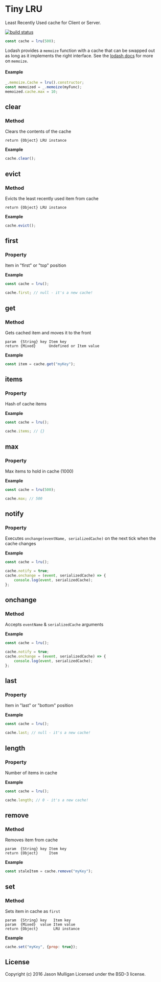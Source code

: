 # Tiny LRU

Least Recently Used cache for Client or Server.

[![build status](https://secure.travis-ci.org/avoidwork/tiny-lru.svg)](http://travis-ci.org/avoidwork/tiny-lru)

```javascript
const cache = lru(500);
```

Lodash provides a `memoize` function with a cache that can be swapped out as long as it implements the right interface.
See the [lodash docs](https://lodash.com/docs#memoize) for more on `memoize`.

#### Example
```javascript
_.memoize.Cache = lru().constructor;
const memoized = _.memoize(myFunc);
memoized.cache.max = 10;
```

## clear
### Method

Clears the contents of the cache

	return {Object} LRU instance

**Example**

```javascript
cache.clear();
```

## evict
### Method

Evicts the least recently used item from cache

	return {Object} LRU instance

**Example**

```javascript
cache.evict();
```

## first
### Property

Item in "first" or "top" position

**Example**

```javascript
const cache = lru();

cache.first; // null - it's a new cache!
```

## get
### Method

Gets cached item and moves it to the front

	param  {String} key Item key
	return {Mixed}      Undefined or Item value

**Example**

```javascript
const item = cache.get("myKey");
```

## items
### Property

Hash of cache items

**Example**

```javascript
const cache = lru();

cache.items; // {}
```

## max
### Property

Max items to hold in cache (1000)

**Example**

```javascript
const cache = lru(500);

cache.max; // 500
```

## notify
### Property

Executes `onchange(eventName, serializedCache)` on the next tick when the cache changes

**Example**

```javascript
const cache = lru();

cache.notify = true;
cache.onchange = (event, serializedCache) => {
	console.log(event, serializedCache);
};
```

## onchange
### Method

Accepts `eventName` & `serializedCache` arguments

**Example**

```javascript
const cache = lru();

cache.notify = true;
cache.onchange = (event, serializedCache) => {
	console.log(event, serializedCache);
};
````

## last
### Property

Item in "last" or "bottom" position

**Example**

```javascript
const cache = lru();

cache.last; // null - it's a new cache!
```

## length
### Property

Number of items in cache

**Example**

```javascript
const cache = lru();

cache.length; // 0 - it's a new cache!
```

## remove
### Method

Removes item from cache

	param  {String} key Item key
	return {Object}     Item

**Example**

```javascript
const staleItem = cache.remove("myKey");
```

## set
### Method

Sets item in cache as `first`

	param  {String} key   Item key
	param  {Mixed}  value Item value
	return {Object}       LRU instance

**Example**

```javascript
cache.set("myKey", {prop: true});
```

## License
Copyright (c) 2016 Jason Mulligan
Licensed under the BSD-3 license.
